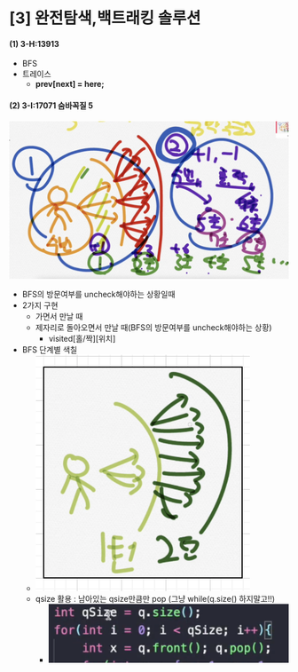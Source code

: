 # \[3] 완전탐색,백트래킹 솔루션

#### (1) 3-H:13913

* BFS
* 트레이스
  * **prev\[next] = here;**

#### (2) 3-I:17071 숨바꼭질 5

![](<../.gitbook/assets/image (17).png>)

* BFS의 방문여부를 uncheck해야하는 상황일때&#x20;
* 2가지 구현&#x20;
  * 가면서 만날 때
  * 제자리로 돌아오면서 만날 때(BFS의 방문여부를 uncheck해야하는 상황)
    * visited\[홀/짝]\[위치]
* BFS 단계별 색칠
  * <img src="../.gitbook/assets/image (19).png" alt="" data-size="original">
  * qsize 활용 : 남아있는 qsize만큼만 pop (그냥 while(q.size() 하지말고!!)
    * ![](<../.gitbook/assets/image (20).png>)
